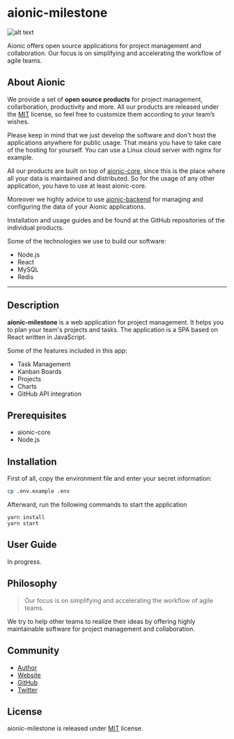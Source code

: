 # aionic-milestone

![alt text](https://avatars0.githubusercontent.com/u/42389304?s=100&v=4 'Aionic Logo')

Aionic offers open source applications for project management and collaboration. Our focus is on simplifying and accelerating the workflow of agile teams.

## About Aionic

We provide a set of **open source products** for project management, collarboration, productivity and more. All our products are released under the [MIT](https://opensource.org/licenses/MIT) license, so feel free to customize them according to your team’s wishes.

Please keep in mind that we just develop the software and don't host the applications anywhere for public usage. That means you have to take care of the hosting for yourself. You can use a Linux cloud server with nginx for example.

All our products are built on top of [aionic-core](https://github.com/aionic-org/aionic-core/), since this is the place where all your data is maintained and distributed. So for the usage of any other application, you have to use at least aionic-core.

Moreover we highly advice to use [aionic-backend](https://github.com/aionic-org/aionic-backend/) for managing and configuring the data of your Aionic applications.

Installation and usage guides and be found at the GitHub repositories of the individual products.

Some of the technologies we use to build our software:

- Node.js
- React
- MySQL
- Redis

---

## Description

**aionic-milestone** is a web application for project management. It helps you to plan your team's projects and tasks.
The application is a SPA based on React written in JavaScript.

Some of the features included in this app:

- Task Management
- Kanban Boards
- Projects
- Charts
- GitHub API integration

## Prerequisites

- aionic-core
- Node.js

## Installation

First of all, copy the environment file and enter your secret information:

```bash
cp .env.example .env
```

Afterward, run the following commands to start the application

```
yarn install
yarn start
```

## User Guide

In progress.

## Philosophy

> Our focus is on simplifying and accelerating the workflow of agile teams.

We try to help other teams to realize their ideas by offering highly maintainable software for project management and collaboration.

## Community

- [Author](https://github.com/larswaechter)
- [Website](https://aionic.org)
- [GitHub](https://github.com/aionic-org)
- [Twitter](https://twitter.com/aionic_org)

## License

aionic-milestone is released under [MIT](https://github.com/aionic-org/aionic-milestone/blob/master/LICENSE) license.
